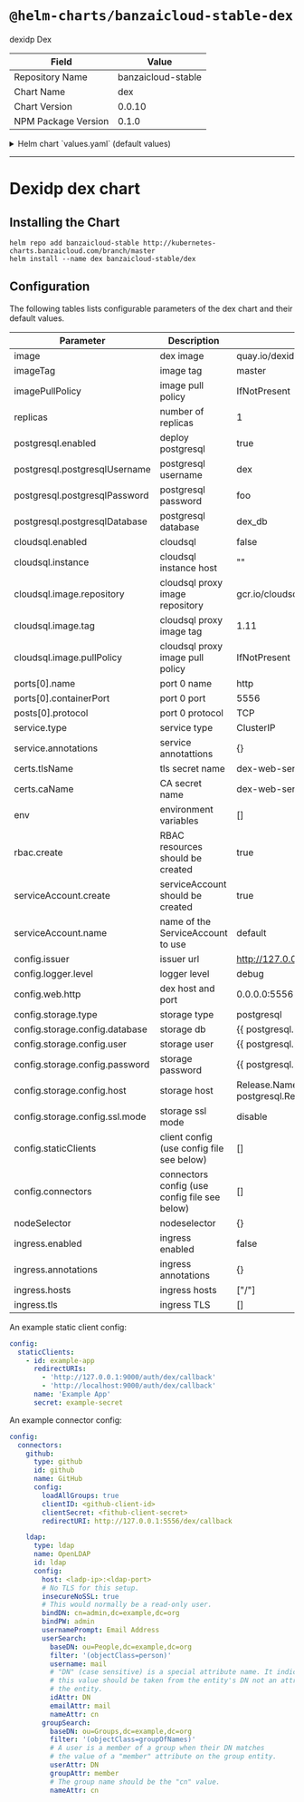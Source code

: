 # `@helm-charts/banzaicloud-stable-dex`

dexidp Dex

| Field               | Value              |
| ------------------- | ------------------ |
| Repository Name     | banzaicloud-stable |
| Chart Name          | dex                |
| Chart Version       | 0.0.10             |
| NPM Package Version | 0.1.0              |

<details>

<summary>Helm chart `values.yaml` (default values)</summary>

```yaml
# Default values for dex
# This is a YAML-formatted file.
# Declare name/value pairs to be passed into your templates.
# name: value

image: banzaicloud/dex-shim
imageTag: 'master'
imagePullPolicy: 'IfNotPresent'

replicas: 1

postgresql:
  enabled: true
  postgresqlUsername: dex
  postgresqlPassword: foo
  postgresqlDatabase: dex_db

cloudsql:
  enabled: false
  image:
    repository: gcr.io/cloudsql-docker/gce-proxy
    tag: 1.11
    pullPolicy: IfNotPresent
  instance: ''

# resources:
# limits:
# cpu: 100m
# memory: 50Mi
# requests:
# cpu: 100m
# memory: 50Mi

ports:
  - name: http
    containerPort: 5556
    protocol: TCP
  - name: grpc
    containerPort: 5557
    protocol: TCP

service:
  type: ClusterIP
  annotations: {}

extraVolumes: []
extraVolumeMounts: []

certs:
  tlsName: ''
  caName: ''

env: []

rbac:
  create: true

serviceAccount:
  create: true
  name:

config:
  issuer: ''

  logger:
    level: ''

  web:
    http: ''

  grpc:
    addr: ''

  frontend:
    theme: ''

  storage:
    type: ''
    config:
      database: ''
      user: ''
      password: ''
      host: ''
      ssl:
        mode: ''

  staticClients: []

  connectors: {}

  enablePasswordDB: false
  staticPasswords: []

nodeSelector: {}

ingress:
  enabled: false
  annotations:
    {}
    #kubernetes.io/ingress.class: traefik
    #ingress.kubernetes.io/ssl-redirect: "false"
    #traefik.frontend.rule.type: PathPrefix
  hosts:
    - '/'
    # - "domain.com/xyz"
    # - "domain.com"
  tls: []
  #  - secretName: chart-example-tls
  #    hosts:
  #      - chart-example.local
```

</details>

---

# Dexidp dex chart

## Installing the Chart

```shell
helm repo add banzaicloud-stable http://kubernetes-charts.banzaicloud.com/branch/master
helm install --name dex banzaicloud-stable/dex
```

## Configuration

The following tables lists configurable parameters of the dex chart and their default values.

| Parameter                      | Description                                   | Default                                                           |
| ------------------------------ | --------------------------------------------- | ----------------------------------------------------------------- |
| image                          | dex image                                     | quay.io/dexidp/dex                                                |
| imageTag                       | image tag                                     | master                                                            |
| imagePullPolicy                | image pull policy                             | IfNotPresent                                                      |
| replicas                       | number of replicas                            | 1                                                                 |
| postgresql.enabled             | deploy postgresql                             | true                                                              |
| postgresql.postgresqlUsername  | postgresql username                           | dex                                                               |
| postgresql.postgresqlPassword  | postgresql password                           | foo                                                               |
| postgresql.postgresqlDatabase  | postgresql database                           | dex_db                                                            |
| cloudsql.enabled               | cloudsql                                      | false                                                             |
| cloudsql.instance              | cloudsql instance host                        | ""                                                                |
| cloudsql.image.repository      | cloudsql proxy image repository               | gcr.io/cloudsql-docker/gce-proxy                                  |
| cloudsql.image.tag             | cloudsql proxy image tag                      | 1.11                                                              |
| cloudsql.image.pullPolicy      | cloudsql proxy image pull policy              | IfNotPresent                                                      |
| ports[0].name                  | port 0 name                                   | http                                                              |
| ports[0].containerPort         | port 0 port                                   | 5556                                                              |
| posts[0].protocol              | port 0 protocol                               | TCP                                                               |
| service.type                   | service type                                  | ClusterIP                                                         |
| service.annotations            | service annotattions                          | {}                                                                |
| certs.tlsName                  | tls secret name                               | dex-web-server-tls                                                |
| certs.caName                   | CA secret name                                | dex-web-server-ca                                                 |
| env                            | environment variables                         | []                                                                |
| rbac.create                    | RBAC resources should be created              | true                                                              |
| serviceAccount.create          | serviceAccount should be created              | true                                                              |
| serviceAccount.name            | name of the ServiceAccount to use             | default                                                           |
| config.issuer                  | issuer url                                    | http://127.0.0.1:5556/dex                                         |
| config.logger.level            | logger level                                  | debug                                                             |
| config.web.http                | dex host and port                             | 0.0.0.0:5556                                                      |
| config.storage.type            | storage type                                  | postgresql                                                        |
| config.storage.config.database | storage db                                    | {{ postgresql.postgresqlDatabase }}                               |
| config.storage.config.user     | storage user                                  | {{ postgresql.postgresqlUsername }}                               |
| config.storage.config.password | storage password                              | {{ postgresql.postgresqlPassword }}                               |
| config.storage.config.host     | storage host                                  | Release.Name-postgresql.Release.Namespace..svc.cluster.local:5432 |
| config.storage.config.ssl.mode | storage ssl mode                              | disable                                                           |
| config.staticClients           | client config (use config file see below)     | []                                                                |
| config.connectors              | connectors config (use config file see below) | []                                                                |
| nodeSelector                   | nodeselector                                  | {}                                                                |
| ingress.enabled                | ingress enabled                               | false                                                             |
| ingress.annotations            | ingress annotations                           | {}                                                                |
| ingress.hosts                  | ingress hosts                                 | ["/"]                                                             |
| ingress.tls                    | ingress TLS                                   | []                                                                |

An example static client config:

```yaml
config:
  staticClients:
    - id: example-app
      redirectURIs:
        - 'http://127.0.0.1:9000/auth/dex/callback'
        - 'http://localhost:9000/auth/dex/callback'
      name: 'Example App'
      secret: example-secret
```

An example connector config:

```yaml
config:
  connectors:
    github:
      type: github
      id: github
      name: GitHub
      config:
        loadAllGroups: true
        clientID: <github-client-id>
        clientSecret: <fithub-client-secret>
        redirectURI: http://127.0.0.1:5556/dex/callback

    ldap:
      type: ldap
      name: OpenLDAP
      id: ldap
      config:
        host: <ladp-ip>:<ldap-port>
        # No TLS for this setup.
        insecureNoSSL: true
        # This would normally be a read-only user.
        bindDN: cn=admin,dc=example,dc=org
        bindPW: admin
        usernamePrompt: Email Address
        userSearch:
          baseDN: ou=People,dc=example,dc=org
          filter: '(objectClass=person)'
          username: mail
          # "DN" (case sensitive) is a special attribute name. It indicates that
          # this value should be taken from the entity's DN not an attribute on
          # the entity.
          idAttr: DN
          emailAttr: mail
          nameAttr: cn
        groupSearch:
          baseDN: ou=Groups,dc=example,dc=org
          filter: '(objectClass=groupOfNames)'
          # A user is a member of a group when their DN matches
          # the value of a "member" attribute on the group entity.
          userAttr: DN
          groupAttr: member
          # The group name should be the "cn" value.
          nameAttr: cn
```
